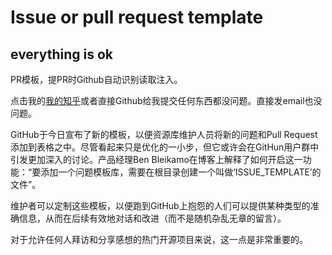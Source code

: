 # Issue or pull request template

## everything is ok

PR模板，提PR时Github自动识别读取注入。

点击我的[我的知乎](https://www.zhihu.com/question/59524525/answer/213532626)或者直接Github给我提交任何东西都没问题。直接发email也没问题。

GitHub于今日宣布了新的模板，以便资源库维护人员将新的问题和Pull Request添加到表格之中。尽管看起来只是优化的一小步，但它或许会在GitHun用户群中引发更加深入的讨论。产品经理Ben Bleikamo在博客上解释了如何开启这一功能：“要添加一个问题模板库，需要在根目录创建一个叫做‘ISSUE_TEMPLATE’的文件”。

维护者可以定制这些模板，以便跑到GitHub上抱怨的人们可以提供某种类型的准确信息，从而在后续有效地对话和改进（而不是随机杂乱无章的留言）。

对于允许任何人拜访和分享感想的热门开源项目来说，这一点是非常重要的。